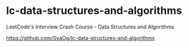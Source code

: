 # lc-data-structures-and-algorithms
LeetCode's Interview Crash Course - Data Structures and Algorithms

https://github.com/SvaOg/lc-data-structures-and-algorithms
